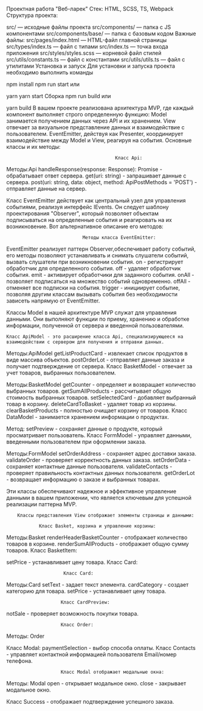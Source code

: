 Проектная работа "Веб-ларек"
Стек: HTML, SCSS, TS, Webpack Структура проекта:

src/ — исходные файлы проекта
src/components/ — папка с JS компонентами
src/components/base/ — папка с базовым кодом Важные файлы:
src/pages/index.html — HTML-файл главной страницы
src/types/index.ts — файл с типами
src/index.ts — точка входа приложения
src/styles/styles.scss — корневой файл стилей
src/utils/constants.ts — файл с константами
src/utils/utils.ts — файл с утилитами
Установка и запуск
Для установки и запуска проекта необходимо выполнить команды

npm install
npm run start
или

yarn
yarn start
Сборка
npm run build
или

yarn build
В вашем проекте реализована архитектура MVP, где каждый компонент выполняет строго определенную функцию:
Model занимается получением данных через API и их хранением. View отвечает за визуальное представление данных и взаимодействие с пользователем. EventEmitter, действуя как Presenter, координирует взаимодействие между Model и View, реагируя на события. Основные классы и их методы:

                                            Класс Api:
Методы:Api handleResponse(response: Response): Promise - обрабатывает ответ сервера. get(uri: string) - запрашивает данные с сервера. post(uri: string, data: object, method: ApiPostMethods = 'POST') - отправляет данные на сервер.

Класс EventEmitter действует как центральный узел для управления событиями, реализуя интерфейс IEvents. Он следует шаблону проектирования "Observer", который позволяет объектам подписываться на определенные события и реагировать на их возникновение. Вот альтернативное описание его методов:

                                Методы класса EventEmitter:
EventEmitter реализует паттерн Observer,обеспечивает работу событий, его методы позволяют устанавливать и снимать слушатели событий, вызвать слушатели при возникновении события.
on - регистрирует обработчик для определенного события. off - удаляет обработчик события. emit - активирует обработчики для заданного события. onAll - позволяет подписаться на множество событий одновременно. offAll - отменяет все подписки на события. trigger - инициирует событие, позволяя другим классам вызывать события без необходимости зависеть напрямую от EventEmitter.

Классы Model в нашей архитектуре MVP служат для управления данными. Они выполняют функции по приему, хранению и обработке информации, полученной от сервера и введенной пользователями. 

    Класс ApiModel - это расширение класса Api, специализирующееся на взаимодействии с сервером для получения и отправки данных.
Методы:ApiModel getListProductCard - извлекает список продуктов в виде массива объектов. postOrderLot - отправляет данные заказа и получает подтверждение от сервера. Класс BasketModel - отвечает за учет товаров, выбранных пользователем.

Методы:BasketModel getCounter - определяет и возвращает количество выбранных товаров. getSumAllProducts - рассчитывает общую стоимость выбранных товаров. setSelectedСard - добавляет выбранный товар в корзину. deleteCardToBasket - удаляет товар из корзины. clearBasketProducts - полностью очищает корзину от товаров. Класс DataModel - занимается хранением информации о продуктах.

Метод: setPreview - сохраняет данные о продукте, который просматривает пользователь. Класс FormModel - управляет данными, введенными пользователем при оформлении заказа.

Методы:FormModel setOrderAddress - сохраняет адрес доставки заказа. validateOrder - проверяет корректность данных заказа. setOrderData - сохраняет контактные данные пользователя. validateContacts - проверяет правильность контактных данных пользователя. getOrderLot - возвращает информацию о заказе и выбранных товарах.

Эти классы обеспечивают надежное и эффективное управление данными в вашем приложении, что является ключевым для успешной реализации паттерна MVP.

        Классы представления View отображает элементы страницы и данными:

                Класс Basket, корзина и управление корзины:
Методы:Basket renderHeaderBasketCounter - отображает количество товаров в корзине. renderSumAllProducts - отображает общую сумму товаров. Класс BasketItem:

setPrice - устанавливает цену товара. Класс Card:

                         Класс Card:
Методы:Card setText - задает текст элемента. cardCategory - создает категорию для товара. setPrice - устанавливает цену товара.

                        Класс CardPreview:
notSale - проверяет возможность покупки товара.

                        Класс Order:
Методы: Order

Класс Modal: paymentSelection - выбор способа оплаты. Класс Contacts - управляет контактной информацией пользователя Email/номер телефона.

                        Класс Modal отображает модальные окна:
Методы: Modal open - открывает модальное окно. close - закрывает модальное окно.

Класс Success - отображает подтверждение успешного заказа.